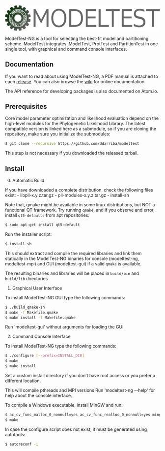 ![ModelTest-NG](https://github.com/ddlsandbox/assets/blob/master/modeltest/img/header.png?raw=true)

ModelTest-NG is a tool for selecting the best-fit model and partitioning scheme. 
ModelTest integrates jModelTest, ProtTest and PartitionTest in one single tool, 
with graphical and command console interfaces.

## Documentation

If you want to read about using ModelTest-NG, a PDF manual is attached to each [release](https://github.com/ddarriba/pll-modules/releases). You can also browse the [wiki](https://github.com/ddarriba/pll-modules/wiki) for online documentation.

The API reference for developing packages is also documented on Atom.io.

## Prerequisites

Core model parameter optimization and likelihood evaluation depend on the high-level modules for the Phylogenetic Likelihood Library. The latest compatible version is linked here as a submodule, so if you are cloning the repository, make sure you initialize the submodules:

```bash
$ git clone --recursive https://github.com/ddarriba/modeltest
```
This step is not necessary if you downloaded the released tarball.

## Install

0. Automatic Build

  If you have downloaded a complete distribution, check the following files exist:
    - libpll-x.y.z.tar.gz
    - pll-modules-x.y.z.tar.gz
    - install-sh

  Note that, qmake might be available in some linux 
  distributions, but NOT a functional QT framework. Try running `qmake`, and if you
  observe and error, install `qt5-defaults` from apt repositories:

  ```bash
  $ sudo apt-get install qt5-default
  ```

  Run the installer script:

  ```bash
  $ install-sh
  ```

  This should extract and compile the required libraries and link them statically
  in the ModelTest-NG binaries for console (modeltest-ng, modeltest-mpi) and GUI (modeltest-gui) if
  a valid `qmake` is available.

  The resulting binaries and libraries will be placed in `build/bin` and `build/lib` directories

1. Graphical User Interface

  To install ModelTest-NG GUI type the following commands:
  
  ```bash
  $ ./build_qmake-sh
  $ make -f Makefile.qmake
  $ make install -f Makefile.qmake
  ```

  Run 'modeltest-gui' without arguments for loading the GUI

2. Command Console Interface

  To install ModelTest-NG type the following commands:
  
  ```bash
  $ ./configure [--prefix=INSTALL_DIR]
  $ make
  $ make install
  ```

Set a custom install directory if you don't have root access or you prefer a
different location.

This will compile pthreads and MPI versions
Run 'modeltest-ng --help' for help about the console interface.

To compile a Windows executable, install MinGW and run:

```bash
$ ac_cv_func_malloc_0_nonnull=yes ac_cv_func_realloc_0_nonnull=yes mingw64-configure
$ make
```

In case the configure script does not exist, it must be generated using autotools:

```bash
$ autoreconf -i
```
